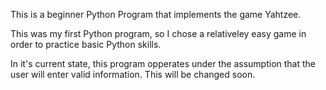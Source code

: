 This is a beginner Python Program that implements the game Yahtzee. 

This was my first Python program, so I chose a relativeley easy game in order to practice basic Python skills.

In it's current state, this program opperates under the assumption that the user will enter valid information. This will be changed soon. 